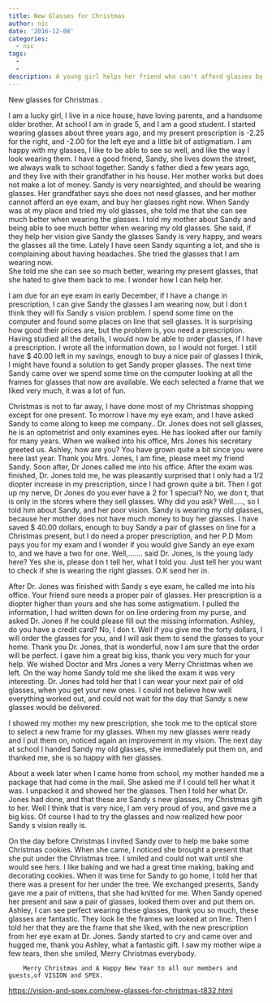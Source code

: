 ```yaml
---
title: New Glasses for Christmas
author: nic
date: '2016-12-08'
categories:
  - nic
tags:
  - 
  - 
description: A young girl helps her friend who can't afford glasses by finding a way to get her a proper prescription.
---
```

New glasses for Christmas .



I am a lucky girl, I live in a nice house, have loving parents, and a handsome older brother.
At school I am in grade 5, and I am a good student.
I started wearing glasses about three years ago, and my present prescription is -2.25 for the right, and 
-2.00 for the left eye and a little bit of astigmatism.
I am happy with my glasses, I like to be able to see so well, and like the way I look wearing them.
I have a good friend, Sandy, she lives down the street, we always walk to school together.
Sandy s father died a few years ago, and they live with their grandfather in his house. 
Her mother works but does not make a lot of money.
Sandy is very nearsighted, and should be wearing glasses.
Her grandfather says she does not need glasses,  and her mother cannot afford an eye exam, and buy her glasses right now.
When Sandy was at my place and tried my old glasses, she told me that she can see much better when wearing the glasses. 
I told my mother about Sandy and being able to see much better when wearing my old glasses.
She said, if they help her vision give Sandy the glasses
Sandy is very happy, and wears the glasses all the time.
Lately I have seen Sandy squinting a lot, and she is complaining about having headaches.
She tried the glasses that I am wearing now.  
She told me she can see so much better, wearing my present glasses, that she hated to give them back to me.
I wonder how I can help her.

I am due for an eye exam in early December, if I have a change in prescription, I can give Sandy the glasses I am wearing now, but I don t think they will fix Sandy s vision problem.
I spend some time on the computer and found some places on line that sell glasses.
It is surprising how good their prices are, but the problem is, you need a prescription.
Having studied all the details, I would now be able to order glasses, if I have a prescription.
I wrote all the information down, so I would not forget.
I still have $ 40.00 left in my savings, enough to buy a nice pair of glasses
I think, I might have found a solution to get Sandy proper glasses.
The next time Sandy came over we spend some time on the computer looking at all the frames for glasses that now are available.
We each selected a frame that we liked very much, it was a lot of fun.

Christmas is not to far away, I have done most of my Christmas shopping except for one present.
To morrow I have my eye exam, and I have asked Sandy to come along to keep me company..
Dr. Jones does not sell glasses, he is an optometrist and only examines eyes.
He has looked after our family for many years.
When we walked into his office, Mrs Jones his secretary greeted us.
Ashley, how are you?
You have grown quite a bit since you were here last year.
Thank you Mrs. Jones, I am fine, please meet my friend Sandy.
Soon after, Dr Jones called me into his office.
After the exam was finished, Dr. Jones told me, he was pleasantly surprised that I only had a 1/2 diopter increase in my prescription, since I had grown quite a bit.
Then I got up my nerve, Dr Jones do you ever have a 2 for 1 special?
No, we don t, that is only in the stores where they sell glasses.
Why did you ask?
Well....., so I told him about Sandy, and her poor vision.
Sandy is wearing my old glasses,  because her mother does not have much money to buy her glasses.
I have saved $ 40.00 dollars, enough to buy Sandy a pair of glasses on line for a Christmas present, but I do need a proper prescription, and her P.D 
Mom pays you for my exam and I wonder if you would give Sandy an eye exam to, and we have a two for one.
Well,....... said Dr. Jones, is the young lady here?
Yes she is, please don t tell her, what I told you.
Just tell her you want to check if she is wearing the right glasses.
O.K send her in.

After Dr. Jones was finished with Sandy s eye exam, he called me into his office.
Your friend sure needs a proper pair of glasses.
Her prescription is a diopter higher than yours and she has some astigmatism.
I pulled the information, I had written down for on line ordering from my purse, 
and asked Dr. Jones if he could please  fill out the missing information.
Ashley, do you have a credit card?
No, I don t.
Well if you give me the forty dollars, I will order the glasses for you, and I will ask them to send the glasses to your home.
Thank you Dr. Jones, that is wonderful,  now I am sure that the order will be perfect. 
I gave him a great big kiss, thank you very much for your help.
We wished Doctor and Mrs Jones a very Merry Christmas when we left.
On the way home Sandy told me she liked the exam it was very interesting. 
Dr. Jones had told her that I can wear your next pair of old glasses, when you get your new ones.
I could not believe how well everything worked out, and could not wait for the day that Sandy s new glasses would be delivered.

I showed my mother my new prescription, she took me to the optical store to select a new frame
for my glasses.
When my new glasses were ready and I put them on, noticed again an improvement in my vision.
The next day at school I handed Sandy my old glasses, she immediately put them on, and thanked me, she is so happy with her glasses.

About a week later when I came home from school, my mother handed me a package that had come in the mail.
She asked me if I could tell her what it was. 
I unpacked it and showed her the glasses.
Then I told her what Dr. Jones had done, and that these are Sandy s new glasses, my Christmas gift to her.
Well I think that is very nice, I am very proud of you, and gave me a big kiss.
Of course I had to try the glasses and now realized how poor Sandy s vision really is.

On the day before Christmas I invited Sandy over to help me bake some Christmas cookies.
When she came, I noticed she brought a present that she put under the Christmas tree.
I smiled and could not wait until she would see hers.
I like baking and we had a great time making, baking and decorating cookies.
When it was time for Sandy to go home, I told her that there was a present for her under the tree.
We exchanged presents, Sandy gave me a pair of mittens, that she had knitted for me.
When Sandy opened her present and saw a pair of glasses,  looked them over and put them on.
Ashley, I can see perfect wearing these glasses, thank you so much, these glasses are fantastic.
They look lie the frames we looked at on line.
Then I told her that they are the frame that she liked, with the new prescription from her eye exam at Dr. Jones.
Sandy started to cry and came over and hugged me, thank you Ashley, what a fantastic gift.
I saw my mother wipe a few tears, then she smiled, Merry Christmas everybody.


        Merry Christmas and A Happy New Year to all our members and guests,of VISION and SPEX.

https://vision-and-spex.com/new-glasses-for-christmas-t832.html